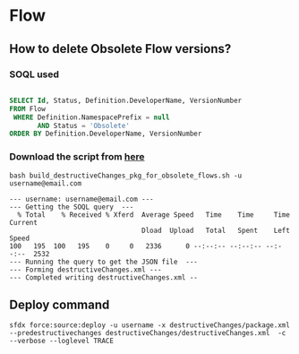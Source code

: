 # Flow

## How to delete Obsolete Flow versions?


### SOQL used
```sql

SELECT Id, Status, Definition.DeveloperName, VersionNumber
FROM Flow 
 WHERE Definition.NamespacePrefix = null 
       AND Status = 'Obsolete' 
ORDER BY Definition.DeveloperName, VersionNumber
```


### Download the script from [here](https://github.com/mohan-chinnappan-n/shell-scripts/blob/master/pkg/build_destructiveChanges_pkg_for_obsolete_flows.sh)

```
bash build_destructiveChanges_pkg_for_obsolete_flows.sh -u username@email.com

```

```
--- username: username@email.com ---
--- Getting the SOQL query  ---
  % Total    % Received % Xferd  Average Speed   Time    Time     Time  Current
                                 Dload  Upload   Total   Spent    Left  Speed
100   195  100   195    0     0   2336      0 --:--:-- --:--:-- --:--:--  2532
--- Running the query to get the JSON file  ---
--- Forming destructiveChanges.xml ---
--- Completed writing destructiveChanges.xml --

```

## Deploy command

```
sfdx force:source:deploy -u username -x destructiveChanges/package.xml  --predestructivechanges destructiveChanges/destructiveChanges.xml  -c --verbose --loglevel TRACE 


```



